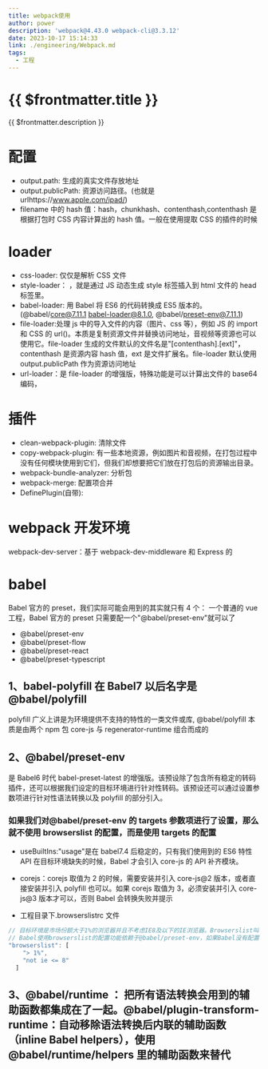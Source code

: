 ```yaml
---
title: webpack使用
author: power
description: 'webpack@4.43.0 webpack-cli@3.3.12'
date: 2023-10-17 15:14:33
link: ./engineering/Webpack.md
tags:
  - 工程
---
```


# {{ $frontmatter.title }}

{{ $frontmatter.description }}

# 配置

- output.path: 生成的真实文件存放地址
- output.publicPath: 资源访问路径。(也就是 urlhttps://www.apple.com/ipad/)
- filename 中的 hash 值：hash，chunkhash、contenthash,contenthash 是根据打包时 CSS 内容计算出的 hash 值。一般在使用提取 CSS 的插件的时候

# loader

- css-loader: 仅仅是解析 CSS 文件
- style-loader： ，就是通过 JS 动态生成 style 标签插入到 html 文件的 head 标签里。
- babel-loader: 用 Babel 将 ES6 的代码转换成 ES5 版本的。(@babel/core@7.11.1 babel-loader@8.1.0, @babel/preset-env@7.11.1)
- file-loader:处理 js 中的导入文件的内容（图片、css 等），例如 JS 的 import 和 CSS 的 url()。本质是复制资源文件并替换访问地址，音视频等资源也可以使用它。file-loader 生成的文件默认的文件名是"[contenthash].[ext]"，contenthash 是资源内容 hash 值，ext 是文件扩展名。file-loader 默认使用 output.publicPath 作为资源访问地址
- url-loader：是 file-loader 的增强版，特殊功能是可以计算出文件的 base64 编码，

# 插件

- clean-webpack-plugin: 清除文件
- copy-webpack-plugin: 有一些本地资源，例如图片和音视频，在打包过程中没有任何模块使用到它们，但我们却想要把它们放在打包后的资源输出目录。
- webpack-bundle-analyzer: 分析包
- webpack-merge: 配置项合并
- DefinePlugin(自带):

# webpack 开发环境

webpack-dev-server：基于 webpack-dev-middleware 和 Express 的

# babel

Babel 官方的 preset，我们实际可能会用到的其实就只有 4 个：
一个普通的 vue 工程，Babel 官方的 preset 只需要配一个"@babel/preset-env"就可以了

- @babel/preset-env
- @babel/preset-flow
- @babel/preset-react
- @babel/preset-typescript

## 1、babel-polyfill 在 Babel7 以后名字是@babel/polyfill

polyfill 广义上讲是为环境提供不支持的特性的一类文件或库,
@babel/polyfill 本质是由两个 npm 包 core-js 与 regenerator-runtime 组合而成的

## 2、@babel/preset-env

是 Babel6 时代 babel-preset-latest 的增强版。该预设除了包含所有稳定的转码插件，还可以根据我们设定的目标环境进行针对性转码。该预设还可以通过设置参数项进行针对性语法转换以及 polyfill 的部分引入。

### 如果我们对@babel/preset-env 的 targets 参数项进行了设置，那么就不使用 browserslist 的配置，而是使用 targets 的配置

- useBuiltIns:"usage"是在 babel7.4 后稳定的，只有我们使用到的 ES6 特性 API 在目标环境缺失的时候，Babel 才会引入 core-js 的 API 补齐模块。
- corejs：corejs 取值为 2 的时候，需要安装并引入 core-js@2 版本，或者直接安装并引入 polyfill 也可以。如果 corejs 取值为 3，必须安装并引入 core-js@3 版本才可以，否则 Babel 会转换失败并提示

- 工程目录下.browserslistrc 文件

```js
// 目标环境是市场份额大于1%的浏览器并且不考虑IE8及以下的IE浏览器。Browserslist叫做目标环境配置表
// Babel使用browserslist的配置功能依赖于@babel/preset-env，如果Babel没有配置任何预设或插件，那么Babel对转换的代码会不做任何处理，原封不动生成和转换前一样代码
"browserslist": [
    "> 1%",
    "not ie <= 8"
  ]
```

## 3、@babel/runtime ： 把所有语法转换会用到的辅助函数都集成在了一起。@babel/plugin-transform-runtime：自动移除语法转换后内联的辅助函数（inline Babel helpers），使用@babel/runtime/helpers 里的辅助函数来替代

